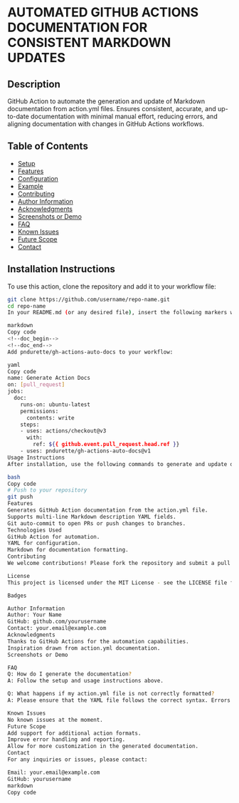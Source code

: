 # AUTOMATED GITHUB ACTIONS DOCUMENTATION FOR CONSISTENT MARKDOWN UPDATES

## Description
GitHub Action to automate the generation and update of Markdown documentation from action.yml files. Ensures consistent, accurate, and up-to-date documentation with minimal manual effort, reducing errors, and aligning documentation with changes in GitHub Actions workflows.

## Table of Contents
- [Setup](#setup)
- [Features](#features)
- [Configuration](#configuration)
- [Example](#example)
- [Contributing](#contributing)
- [Author Information](#author-information)
- [Acknowledgments](#acknowledgments)
- [Screenshots or Demo](#screenshots-or-demo)
- [FAQ](#faq)
- [Known Issues](#known-issues)
- [Future Scope](#future-scope)
- [Contact](#contact)

## Installation Instructions
To use this action, clone the repository and add it to your workflow file:
```bash
git clone https://github.com/username/repo-name.git
cd repo-name
In your README.md (or any desired file), insert the following markers where you want the documentation to appear:

markdown
Copy code
<!--doc_begin-->
<!--doc_end-->
Add pndurette/gh-actions-auto-docs to your workflow:

yaml
Copy code
name: Generate Action Docs
on: [pull_request]
jobs:
  doc:
    runs-on: ubuntu-latest
    permissions:
      contents: write
    steps:
    - uses: actions/checkout@v3
      with:
        ref: ${{ github.event.pull_request.head.ref }}
    - uses: pndurette/gh-actions-auto-docs@v1
Usage Instructions
After installation, use the following commands to generate and update documentation:

bash
Copy code
# Push to your repository
git push
Features
Generates GitHub Action documentation from the action.yml file.
Supports multi-line Markdown description YAML fields.
Git auto-commit to open PRs or push changes to branches.
Technologies Used
GitHub Action for automation.
YAML for configuration.
Markdown for documentation formatting.
Contributing
We welcome contributions! Please fork the repository and submit a pull request. Ensure your changes follow the guidelines in the CONTRIBUTING.md file.

License
This project is licensed under the MIT License - see the LICENSE file for details.

Badges

Author Information
Author: Your Name
GitHub: github.com/yourusername
Contact: your.email@example.com
Acknowledgments
Thanks to GitHub Actions for the automation capabilities.
Inspiration drawn from action.yml documentation.
Screenshots or Demo

FAQ
Q: How do I generate the documentation?
A: Follow the setup and usage instructions above.

Q: What happens if my action.yml file is not correctly formatted?
A: Please ensure that the YAML file follows the correct syntax. Errors will be logged.

Known Issues
No known issues at the moment.
Future Scope
Add support for additional action formats.
Improve error handling and reporting.
Allow for more customization in the generated documentation.
Contact
For any inquiries or issues, please contact:

Email: your.email@example.com
GitHub: yourusername
markdown
Copy code
